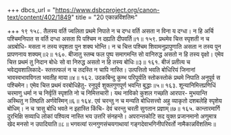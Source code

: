 +++
dbcs_url = "https://www.dsbcproject.org/canon-text/content/402/1849"
title = "20 एकान्नविंशतिमः"

+++
१९
१५८. तैलस्य वर्ति ज्वलिता प्रथमे निपाते 
न च दग्ध वर्ति असता न विना य दग्धा।
न हि अर्चि पश्चिमनिपात स वर्ति दग्धा
असता पि पश्चिम न दह्यति दीपवर्ति॥१॥
१५९. प्रथमेव चित्त स्पृशती न च अग्रबोधि-
मसता न तस्य स्पृशता पुन शक्य भोन्ति।
न च चित्त पश्चिम शिवामनुप्रापुणाति
असता न तस्य पुन प्रापणनाय शक्यम्॥२॥
१६०. बीजातु स्तम्ब फल पुष्प समागमन्ति 
सो वानिरुद्ध असतो न हि तस्य वृक्षो।
एमेव चित्त प्रथमं तु निदान बोधेः
सो वा निरुद्ध असतो न हि तस्य बोधिः॥३॥
१६१. बीजं प्रतीत्य च भवेद्यवशालिकादे-
स्तत्तत्फलं न च तदस्ति न चापि नास्ति।
उत्पत्तितो भवति बोधिरियं जिनानां
भावस्वभावविगता भवतीह माया॥४॥
१६२. उदकबिन्दु कुम्भ परिपूर्यति स्तोकस्तोकं 
प्रथमे निपाति अनुपूर्व स पश्चिमेन।
एमेव चित्त प्रथमं वरबोधिहेतु-
रनुपूर्व शुक्लगुणपूर्ण भवन्ति बुद्धाः॥५॥
१६३. शून्यानिमित्तप्रणिधिं चरमाणु धर्मा
न च निर्वृतिं स्पृशति नो च निमित्तचारी।
यथ नाविको कुशल गच्छति आरपार-
मुभयान्ति अस्थितु न तिष्ठति अर्णवेस्मिन्॥६॥
१६४. एवं चरन्तु न च मन्यति बोधिसत्त्वो 
अहु व्याकृतो दशबलेहि स्पृशेय बोधिम्।
न च त्रासु बोधि भवते न इहास्ति किंचि-
देवं चरन्तु चरती सुगतान प्रज्ञाम्॥७॥
१६५. कान्तारमार्गि दुरभिक्षि सव्याधि लोकां
पश्यित्व नास्ति भय उत्तरि संनहन्ते।
अपरान्तकोटि सद युक्त प्रजानमानो 
अणुमात्र खेद मनसो न उपादियाति॥८॥
भगवत्यां रत्नगुणसंचयगाथायां गङ्गदेवाभगिनीपरिवर्तो नामैकान्नविंशतिमः॥
